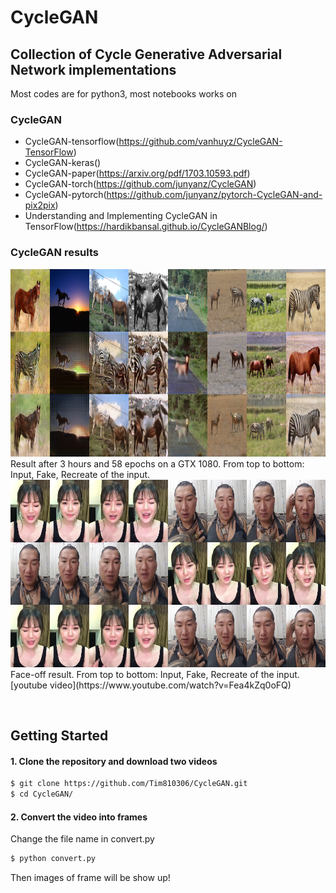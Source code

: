 # CycleGAN
## Collection of Cycle Generative Adversarial Network implementations

Most codes are for python3, most notebooks works on 

### CycleGAN
* CycleGAN-tensorflow(https://github.com/vanhuyz/CycleGAN-TensorFlow)
* CycleGAN-keras()
* CycleGAN-paper(https://arxiv.org/pdf/1703.10593.pdf)
* CycleGAN-torch(https://github.com/junyanz/CycleGAN)
* CycleGAN-pytorch(https://github.com/junyanz/pytorch-CycleGAN-and-pix2pix)
* Understanding and Implementing CycleGAN in TensorFlow(https://hardikbansal.github.io/CycleGANBlog/)


### CycleGAN results
<img src="img/cyclegan_58_11603.png" height=300 /> 
Result after 3 hours and 58 epochs on a GTX 1080. From top to bottom: Input, Fake, Recreate of the input.

<img src="img/cyclegan_face.png" height=300 /> 
Face-off result. From top to bottom: Input, Fake, Recreate of the input.
[youtube video](https://www.youtube.com/watch?v=Fea4kZq0oFQ)

&nbsp;

## Getting Started
#### 1. Clone the repository and download two videos
```bash
$ git clone https://github.com/Tim810306/CycleGAN.git
$ cd CycleGAN/
```
#### 2. Convert the video into frames
Change the file name in convert.py
```bash
$ python convert.py
```
Then images of frame will be show up!

